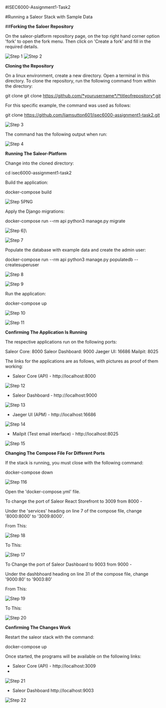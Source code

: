 #ISEC6000-Assignment1-Task2

#Running a Saleor Stack with Sample Data

##**Forking the Saloer Repository**

On the saleor-platform repository page, on the top right hand corner option 'fork' to open the fork menu. Then click on 'Create a fork' and fill in the required details. 

![Step 1](https://github.com/liamsutton601/isec6000-assignment1-task2/assets/130027096/b1425164-0926-4d52-88a5-1cb972d630f3) ![Step 2](https://github.com/liamsutton601/isec6000-assignment1-task2/assets/130027096/41a6007b-6362-40dd-81f3-602a7185cd9e)

**Cloning the Repository**

On a linux environment, create a new directory. Open a terminal in this directory. 
To clone the repository, run the following command from within the directory: 

git clone git clone https://github.com/*yourusername*/*titleofrepository*.git

For this specific example, the command was used as follows:

git clone https://github.com/liamsutton601/isec6000-assignment1-task2.git

![Step 3](https://github.com/liamsutton601/isec6000-assignment1-task2/assets/130027096/01f2e990-bf4c-4f96-a843-4f83399b10d6)

The command has the following output when run: 

![Step 4](https://github.com/liamsutton601/isec6000-assignment1-task2/assets/130027096/bd0d619d-8ea6-4dfa-83d1-6e9d4f4c5fd6)

**Running The Saleor-Platform**

Change into the cloned directory:

cd isec6000-assignment1-task2

Build the application:

docker-compose build

![Step 5PNG](https://github.com/liamsutton601/isec6000-assignment1-task2/assets/130027096/a71614ea-fee0-4939-a7f3-7665cd0b1925)

Apply the Django migrations: 

docker-compose run --rm api python3 manage.py migrate

![Step 6](https://github.com/liamsutton601/isec6000-assignment1-task2/assets/130027096/42ee3cbe-43f5-4a7b-9e1f-740f823cc011)]\

![Step 7](https://github.com/liamsutton601/isec6000-assignment1-task2/assets/130027096/551e100a-3898-47ce-a096-aba32c7df750)

Populate the database with example data and create the admin user:

docker-compose run --rm api python3 manage.py populatedb --createsuperuser

![Step 8](https://github.com/liamsutton601/isec6000-assignment1-task2/assets/130027096/d2bc696d-37cf-4fa4-8016-c187705453d4)

![Step 9](https://github.com/liamsutton601/isec6000-assignment1-task2/assets/130027096/8dc56969-e955-497d-bffc-2714bb86aba2)

Run the application:

docker-compose up

![Step 10](https://github.com/liamsutton601/isec6000-assignment1-task2/assets/130027096/06790765-48bb-4ac7-a1f0-9a14f34ca2fb)

![Step 11](https://github.com/liamsutton601/isec6000-assignment1-task2/assets/130027096/b003b07f-ab75-4690-ad94-5242b27ba059)

**Confirming The Application Is Running**

The respective applications run on the following ports:

Saleor Core: 8000
Saleor Dashboard: 9000
Jaeger UI: 16686
Mailpit: 8025

The links for the applications are as follows, with pictures as proof of them working: 

- Saleor Core (API) - http://localhost:8000

![Step 12](https://github.com/liamsutton601/isec6000-assignment1-task2/assets/130027096/493eb2b2-24ce-405b-9455-f1aa3585ae67)

 
- Saleor Dashboard - http://localhost:9000

![Step 13](https://github.com/liamsutton601/isec6000-assignment1-task2/assets/130027096/8f612623-286d-48f3-bed0-6250687e211f)


- Jaeger UI (APM) - http://localhost:16686

![Step 14](https://github.com/liamsutton601/isec6000-assignment1-task2/assets/130027096/69ac84d1-c780-4b7d-9073-22d9919624eb)

 
- Mailpit (Test email interface) - http://localhost:8025

![Step 15](https://github.com/liamsutton601/isec6000-assignment1-task2/assets/130027096/2743df74-31b3-44a4-be14-05e28edaef11)
  

**Changing The Compose File For Different Ports**

If the stack is running, you must close with the following command:

docker-compose down

![Step 116](https://github.com/liamsutton601/isec6000-assignment1-task2/assets/130027096/56cf8c29-e681-454b-9369-aceb4fda86c5)

Open the 'docker-compose.yml' file. 

To change the port of Saleor React Storefront to 3009 from 8000 - 

Under the 'services' heading on line 7 of the compose file, change  '8000:8000' to '3009:8000'.

From This:

![Step 18](https://github.com/liamsutton601/isec6000-assignment1-task2/assets/130027096/ea9c240e-a9a3-46bf-8ad6-1718fc2b4a4f)


To This:

![Step 17](https://github.com/liamsutton601/isec6000-assignment1-task2/assets/130027096/5158babc-1861-4513-aef2-ff41f436885e)

To Change the port of Saleor Dashboard to 9003 from 9000 - 

Under the dashbhoard heading on line 31 of the compose file, change '9000:80' to '9003:80'

From This:

![Step 19](https://github.com/liamsutton601/isec6000-assignment1-task2/assets/130027096/389bef9e-ae99-4e3d-9461-d597aac106b5)


To This:

![Step 20](https://github.com/liamsutton601/isec6000-assignment1-task2/assets/130027096/80b5b51c-73bb-4df2-8f59-a269c7e2b766)


**Confirming The Changes Work**

Restart the saleor stack with the command:

docker-compose up

Once started, the programs will be available on the following links:

- Saleor Core (API) - http://localhost:3009
- 
![Step 21](https://github.com/liamsutton601/isec6000-assignment1-task2/assets/130027096/ae8c6b89-9504-417f-98f8-6f8474dec13a)

- Saleor Dashboard http://localhost:9003

![Step 22](https://github.com/liamsutton601/isec6000-assignment1-task2/assets/130027096/579ca6e7-a0a8-40d2-bc66-ab7e5c174574)


